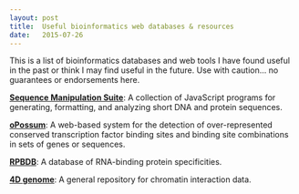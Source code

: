 ```yaml
---
layout: post
title:  Useful bioinformatics web databases & resources
date:   2015-07-26
---
```


This is a list of bioinformatics databases and web tools I have found useful in the past or think I may find useful in the future. Use with caution... no guarantees or endorsements here.

[**Sequence Manipulation Suite**](http://www.bioinformatics.org/sms2/index.html): A collection of JavaScript programs for generating, formatting, and analyzing short DNA and protein sequences.

[**oPossum**](http://opossum.cisreg.ca/oPOSSUM3/): A web-based system for the detection of over-represented conserved transcription factor binding sites and binding site combinations in sets of genes or sequences. 

[**RPBDB**](http://rbpdb.ccbr.utoronto.ca/index.php): A database of RNA-binding protein specificities.

[**4D genome**](http://4dgenome.int-med.uiowa.edu/): A general repository for chromatin interaction data.







